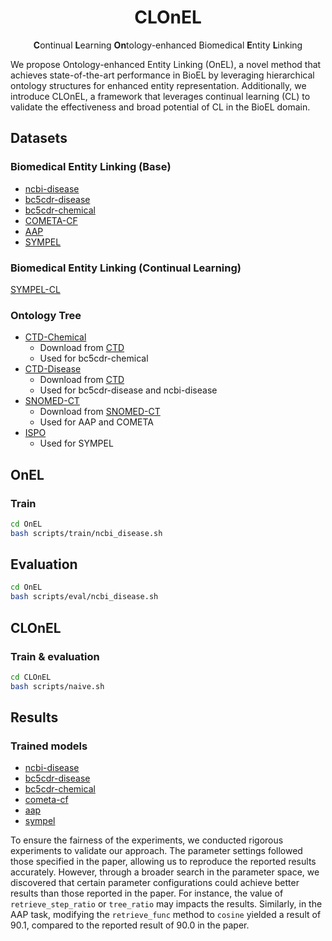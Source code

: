 <h1 align="center">CLOnEL</h1>

<div align="center">
<strong>C</strong>ontinual <strong>L</strong>earning <strong>On</strong>tology-enhanced Biomedical <strong>E</strong>ntity <strong>L</strong>inking 
</div>

We propose Ontology-enhanced Entity Linking (OnEL), a novel method that achieves state-of-the-art performance in BioEL by leveraging hierarchical ontology structures for enhanced entity representation. Additionally, we introduce CLOnEL, a framework that leverages continual learning (CL) to validate the effectiveness and broad potential of CL in the BioEL domain. 

## Datasets

### Biomedical Entity Linking (Base)

- [ncbi-disease](https://github.com/dmis-lab/BioSyn)
- [bc5cdr-disease](https://github.com/dmis-lab/BioSyn)
- [bc5cdr-chemical](https://github.com/dmis-lab/BioSyn)
- [COMETA-CF](https://drive.google.com/file/d/1bm_b1dwJYxp3vbMw7vc05-CFWD61JyrF/view?usp=drive_link)
- [AAP](https://drive.google.com/file/d/18VQ6LxSbv8Q4TboTHjeX4DFDAXWd3JLD/view?usp=drive_link)
- [SYMPEL](https://drive.google.com/file/d/1CIzwLaWSq33nKSHe5IS_s_In8LPliWBV/view?usp=drive_link)

### Biomedical Entity Linking (Continual Learning)

[SYMPEL-CL](https://drive.google.com/file/d/1Jyk9_9zKXGCWhx6drxxVTUM4Pd9f9svO/view?usp=drive_link)

### Ontology Tree

- [CTD-Chemical](https://drive.google.com/file/d/1Q8cVl2L-A15sIujKu8e0uu-BZmvHhWqG/view?usp=drive_link)
    - Download from [CTD](https://web.archive.org/web/20180108033447/http://ctdbase.org/downloads)
    - Used for bc5cdr-chemical
- [CTD-Disease](https://drive.google.com/file/d/1BMo38fPwhDWNtb3AHW1GsQFVn8s7dZzD/view?usp=drive_link)
    - Download from [CTD](https://web.archive.org/web/20180108033447/http://ctdbase.org/downloads)
    - Used for bc5cdr-disease and ncbi-disease
- [SNOMED-CT](https://drive.google.com/file/d/1QkqAyZzvknigxQKrAouwLaM0ZiPyFYG-/view?usp=drive_link)
    - Download from [SNOMED-CT](https://www.nlm.nih.gov/healthit/snomedct/index.html?_gl=1*z0twj7*_ga*MzQ4OTkzNTEyLjE2NTYzOTg1Nzc.*_ga_P1FPTH9PL4*MTczMjg1Mzg3Mi40OC4wLjE3MzI4NTM4NzcuMC4wLjA.*_ga_7147EPK006*MTczMjg1Mzg3Mi40Ny4wLjE3MzI4NTM4NzcuMC4wLjA.) 
    - Used for AAP and COMETA
- [ISPO](https://drive.google.com/file/d/1TdvQN6fs3n5oy2SjmRmx8RhgnOdc9lmX/view?usp=drive_link)
    - Used for SYMPEL


## OnEL

### Train
~~~bash
cd OnEL
bash scripts/train/ncbi_disease.sh
~~~

## Evaluation

~~~bash
cd OnEL
bash scripts/eval/ncbi_disease.sh
~~~    


## CLOnEL

### Train & evaluation
~~~bash
cd CLOnEL
bash scripts/naive.sh
~~~ 

## Results 

### Trained models

- [ncbi-disease](https://huggingface.co/TCMLLM/CLOnEL-NCBI-Disease)
- [bc5cdr-disease](https://huggingface.co/TCMLLM/CLOnEL-BC5CDR-Disease)
- [bc5cdr-chemical](https://huggingface.co/TCMLLM/CLOnEL-BC5CDR-Chemical)
- [cometa-cf](https://huggingface.co/TCMLLM/CLOnEL-COMETA-CF)
- [aap](https://huggingface.co/TCMLLM/CLOnEL-AAP)
- [sympel](https://huggingface.co/TCMLLM/CLOnEL-SYMPEL)

To ensure the fairness of the experiments, we conducted rigorous experiments to validate our approach. The parameter settings followed those specified in the paper, allowing us to reproduce the reported results accurately. However, through a broader search in the parameter space, we discovered that certain parameter configurations could achieve better results than those reported in the paper. For instance, the value of `retrieve_step_ratio` or `tree_ratio` may impacts the results. Similarly, in the AAP task, modifying the `retrieve_func` method to `cosine` yielded a result of 90.1, compared to the reported result of 90.0 in the paper.